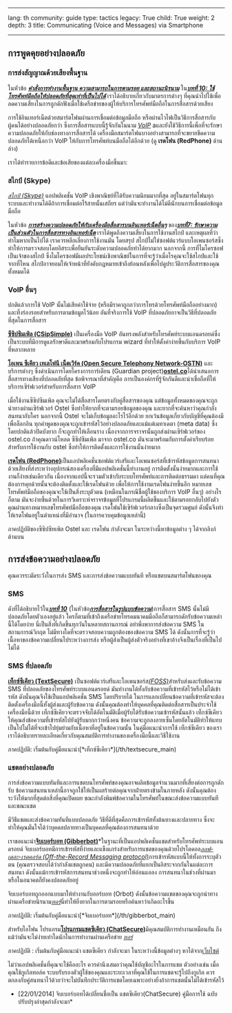 

---

lang: th
community: guide
type: tactics
legacy: True
child: True
weight: 2
depth: 3
title: Communicating (Voice and Messages) via Smartphone

---

## การพูดคุยอย่างปลอดภัย ##

### การส่งสัญญาณด้วยเสียงพื้นฐาน ###

ในหัวข้อ [***คำสั่งการทำงานพื้นฐาน ความสามารถในการตามรอย และสถานะนิรนาม***](/th/chapter_10_2_2) ใน[***บทที่ 10: ใช้โทรศัพท์มือถือให้ปลอดภัยที่สุดเท่าที่เป็นไปได้***](/th/chapter-10) เราได้อธิบายเกี่ยวกับมาตรการต่างๆ ที่คุณนำไปใช้เพื่อลดความเสี่ยงในการถูกดักฟังเมื่อใช้เครือข่ายของผู้ให้บริการโทรศัพท์มือถือในการสื่อสารด้วยเสียง

การใช้อินเทอร์เน็ตด้วยสมาร์ตโฟนผ่านการเชื่อมต่อข้อมูลมือถือ หรือผ่านไวไฟเป็นวิธีการสื่อสารกับผู้คนได้อย่างปลอดภัยกว่า ซึ่งการสื่อสารแบบนี้รู้จักกันในนาม [*VoIP*](/th/Glossary#VoIP) aและยังใช้วิธีการนี้เพื่อที่จะรักษาความปลอดภัยให้กับช่องทางการสื่อสารได้ เครื่องมือสมาร์ตโฟนบางอย่างสามารถที่จะขยายขีดความปลอดภัยได้เหนือกว่า VoIP ให้กับการโทรศัพท์บนมือถือได้อีกด้วย (ดู **เรดโฟน (RedPhone)** ด้านล่าง)

เราได้ทำรายการข้อดีและข้อเสียของแต่ละเครื่องมือขึ้นมา:

### สไกป์ (Skype) ###

[*สไกป์ (Skype)*](/th/glossary#skype) แอปพลิเคชั่น VoIP เชิงพาณิชย์ที่ได้รับความนิยมมากที่สุด อยู่ในสมาร์ตโฟนทุกระบบและทำงานได้ดีถ้าการเชื่อมต่อไร้สายนั้นเสถียร แต่ว่ามันจะทำงานได้ไม่ดีนักบนการเชื่อมต่อข้อมูลมือถือ

ในหัวข้อ [***การสร้างความปลอดภัยให้กับเครื่องมือสื่อสารบนอินเทอร์เน็ตอื่นๆ***](/th/chapter_7_3) ของ[***บทที่7: รักษาความเป็นส่วนตัวในการสื่อสารทางอินเทอร์เน็ต***](/th/chapter-7) เราได้พูดถึงความเสี่ยงในการใช้งานสไกป์ และเหตุผลที่ว่าทำไมหากเป็นไปได้ เราควรหลีกเลี่ยงการใช้งานมัน โดยสรุป สไกป์ไม่ใช่ซอฟต์แวร์แบบโอเพนซอร์สซึ่งทำให้การตรวจสอบโดยอิสระเพื่อยืนยันระดับความปลอดภัยทำได้ยากมาก นอกจากนี้ การที่ไมโครซอฟเป็นเจ้าของสไกป์ ซึ่งไมโครซอฟมีผลประโยชน์เชิงพาณิชย์ในการที่จะรู้ว่าเมื่อไรคุณจะใช้สไกป์และใช้จากที่ไหน สไกป์อาจยอมให้เจ้าหน้าที่ยังคับกฎหมายเข้าถึงย้อนหลังเพื่อไปดูประวัติการสื่อสารของคุณทั้งหมดได้

### VoIP อื่นๆ ###

ปกติแล้วการใช้ VoIP นั้นไม่เสียค่าใช้จ่าย (หรือมีราคาถูกกว่าการโทรด้วยโทรศัพท์มือถืออย่างมาก) และทิ้งร่องรอยสำหรับการตามข้อมูลไว้น้อย อันที่จริงการใช้ VoIP ที่ปลอดภัยอาจเป็นวิธีที่ปลอดภัยที่สุดในการสื่อสาร

[**ซีซิปซิมเพิล (CSipSimple)**](http://f-droid.org/repository/browse/?fdid=com.csipsimple&fdpage=4) เป็นเครื่องมือ VoIP อันทรงพลังสำหรับโทรศัพท์ระบบแอนดรอยด์ซึ่งเป็นระบบที่มีการดูแลรักษาดีและมาพร้อมกับโปรแกรม wizard ที่ทำให้ตั้งค่าง่ายขึ้นกับบริการ VoIP ที่หลากหลาย

[**โอเพน ซีเคียว เทเลโฟนี เน็ตเวิร์ค (Open Secure Telephony Network-OSTN)**](https://guardianproject.info/wiki/OSTN) และบริการต่างๆ ซึ่งดำเนินการโดยโครงการการ์เดียน (Guardian project)[**ostel.co**](https://ostel.co)ได้นำเสนอการสื่อสารทางเสียงที่ปลอดภัยที่สุด ข้อพิจารณาที่สำคัญคือ การเป็นองค์กรที่รู้จักกันดีและน่าเชื่อถือที่ให้บริการเซิร์ฟเวอร์สำหรับการสื่อสาร VoIP 


เมื่อใช้งานซีซิปซิมเพิล คุณจะไม่ได้สื่อสารโดยตรงกับคู่สื่อสารของคุณ แต่ข้อมูลทั้งหมดของคุณจะถูกนำทางผ่านเซิร์ฟเวอร์ Ostel ซึ่งทำให้ยากที่จะตามรอยข้อมูลของคุณ และยากที่จะค้นหาว่าคุณกำลังสนทนากับใคร นอกจากนี้ Ostel จะไม่เก็บข้อมูลอะไรไว้อีกด้วย ยกเว้นข้อมูลเกี่ยวกับบัญชีที่คุณต้องมีเพื่อล็อกอิน ทุกคำพูดของคุณจะถูกเข้ารหัสไว้อย่างปลอดภัยและแม้แต่เมทาเดตา (meta data) ซึ่งโดยปกติแล้วปิดบังยาก ก็จะถูกทำให้เลือนราง เนื่องจากการจราจรนั้นถูกส่งผ่านเซิร์ฟเวอร์ของ ostel.co ถ้าคุณดาวน์โหลด ซีซิปซิมเพิล มาจาก ostel.co มันจะมาพร้อมกับการตั้งค่าเรียบร้อยสำหรับการใช้งานกับ ostel ซึ่งทำให้การติดตั้งและการใช้งานนั้นง่ายมาก

[**เรดโฟน (RedPhone)**](https://play.google.com/store/apps/details?id=org.thoughtcrime.redphone)เป็นแอปพลิเคชั่นซอฟต์แวร์เสรีและโอเพนซอร์สที่เข้ารหัสข้อมูลการสนทนาด้วยเสียงที่ส่งระหว่างอุปกรณ์สองเครื่องที่มีแอปพลิเคชั่นนี้ทำงานอยู่ การติดตั้งนั้นง่ายมากและการใช้งานก็ง่ายเช่นเดียวกัน เนื่องจากแอปนี้จะรวมตัวเข้ากับระบบโทรศัพท์และการติดต่อธรรมดา แต่คนที่คุณต้องการคุยด้วยนั้นจะต้องติดตั้งและใช้เรดโฟนด้วย เพื่อให้การใช้งานเรดโฟนง่ายขึ้นอีก หมายเลขโทรศัพท์มือถือของคุณจะใช้เป็นสิ่งระบุตัวตน (เหมือนในกรณีชื่อผู้ใช้ของบริการ VoIP อื่นๆ) อย่างไรก็ตาม มันจะง่ายขึ้นด้วยในการวิเคราะห์จราจรข้อมูลที่โปรแกรมนี้ผลิตขึ้นและใช้ตามรอยกลับไปยังตัวคุณผ่านทางหมายเลขโทรศัพท์มือถือของคุณ เรดโฟนใช้เซิร์ฟเวอร์กลางซึ่งเป็นจุดรวมศูนย์ ดังนั้นจึงทำให้เรดโฟนอยู่ในตำแหน่งที่มีอำนาจ (ในการควบคุมข้อมูลเหล่านี้)

ภาคปฏิบัติของซีซิปซิทเพิล Ostel และ เรดโฟน กำลังจะมา ในระหว่างนี้หาข้อมูลต่าง ๆ ได้จากลิงก์ด้านบน

## การส่งข้อความอย่างปลอดภัย ##

คุณควรระมัดระวังในการส่ง SMS และการส่งข้อความแบบทันที หรือแชตบนสมาร์ตโฟนของคุณ

### SMS ###

ดังที่ได้อธิบายไว้ใน[***บทที่ 10***](/th/chapter-10) (ในหัวข้อ[***การสื่อสารในรูปแบบข้อความ***](/th/chapter_10_2_3))การสื่อสาร SMS นั้นไม่มีปลอดภัยโดยตัวเองอยู่แล้ว ใครก็ตามที่เข้าถึงเครือข่ายโทรคมนาคมมือถือก็สามารถดักรับข้อความเหล่านี้ได้โดยง่าย นี่เป็นสิ่งที่เกิดขึ้นทุกวันในหลายสถานการณ์ อย่าพึ่งพาการส่งข้อความ SMS ในสถานการณ์วิกฤต ไม่มีทางใดที่จะตรวจสอบความถูกต้องของข้อความ SMS ได้ ดังนั้นการที่จะรู้ว่าเนื้อหาของข้อความเปลี่ยนไประหว่างการส่ง หรือผู้ส่งเป็นผู้ส่งตัวจริงอย่างที่เขาอ้างจึงเป็นเรื่องที่เป็นไปไม่ได้

### SMS ที่ปลอดภัย ###

[**เท็กซ์ซีเคียว (TextSecure)**](https://play.google.com/store/apps/details?id=org.thoughtcrime.securesms) เป็นซอฟต์แวร์เสรีและโอเพนซอร์ส[*(FOSS)*](/th/glossary#FOSS)สำหรับส่งและรับข้อความ SMS ที่ปลอดภัยของโทรศัพท์ระบบแอนดรอยด์ มันทำงานได้ทั้งกับข้อความที่เข้ารหัสไว้หรือไม่ได้เข้ารหัส ดังนั้นคุณจึงใช้เป็นแอปพลิเคชั่น SMS โดยปริยายได้ ในการแลกเปลี่ยนข้อความที่เข้ารหัสจะต้องติดตั้งเครื่องมือนี้ทั้งผู้ส่งและผู้รับข้อความ ดังนั้นคุณต้องทำให้บุคคลที่คุณติดต่อสื่อสารเป็นประจำใช้เครื่องมือนี้ด้วย เท็กซ์ซีเคียวจะตรวจจับได้อัตโนมัติเมื่อผู้รับได้รับข้อความเข้ารหัสนั้นแล้ว เท็กซ์ซีเคียวให้คุณส่งข้อความที่เข้ารหัสไปยังผู้รับมากกว่าหนึ่งคน ข้อความจะถูกลงลายเซ็นโดยอัตโนมัติทำให้แทบเป็นไปไม่ได้ที่จะเข้าไปยุ่มย่ามกับเนื้อหาที่อยู่ในข้อความนั้น ในคู่มือแนะนำการใช้ เท็กซ์ซีเคียว ของเรา เราได้อธิบายรายละเอียดเกี่ยวกับคุณสมบัติการทำงานของเครื่องมือนี้และวิธีใช้งาน


<div class=getstarted markdown=1>
ภาคปฏิบัติ: เริ่มต้นกับคู่มือแนะนำ[*เท็กซ์ซีเคียว*](/th/textsecure_main)
</div>

### แชตอย่างปลอดภัย ###

การส่งข้อความแบบทันทีและการแชตบนโทรศัพท์ของคุณอาจผลิตข้อมูลจำนวนมากที่เสี่ยงต่อการถูกดักรับ ข้อความสนทนาเหล่านี้อาจถูกใช้ให้เป็นผลร้ายต่อคุณจากฝ่ายตรงข้ามในภายหลัง ดังนั้นคุณต้องระวังให้มากที่สุดต่อสิ่งที่คุณเปิดเผย ขณะกำลังพิมพ์ข้อความในโทรศัพท์ในขณะส่งข้อความแบบทันทีและขณะแชต


มีวิธีแชตและส่งข้อความทันทีแบบปลอดภัย วิธีที่ดีที่สุดคือการเข้ารหัสทั้งต้นทางและปลายทาง ซึ่งจะทำให้คุณมั่นใจได้ว่าบุคคลปลายทางเป็นบุคคลที่คุณต้องการสนทนาด้วย 

เราขอแนะนำ[**จิบเบอร์บอท (Gibberbot)**](https://securityinabox.org/th/gibberbot_main)*ในฐานะที่เป็นแอปพลิเคชั่นแชตสำหรับโทรศัพท์ระบบแอนดรอยด์ จิบเบอร์บอทมีการเข้ารหัสที่ง่ายและแข็งแกร่งสำหรับการแชตของคุณด้วยโปรโตคอล[*ออฟ-เดอะ-เรคคอร์ด (Off-the-Record Messaging protocol)*](/th/glossary#OTR)การเข้ารหัสแบบนี้ให้ทั้งการระบุตัวตน (คุณตรวจสอบได้ว่ากำลังแชตถูกคน) และมีความปลอดภัยที่แยกเป็นอิสระจากกันในแต่ละการสนทนา ดังนั้นแม้การเข้ารหัสการสนทนาช่วงหนึ่งจะถูกทำให้อ่อนแอลง การสนทนาในช่วงที่ผ่านมาหรือในอนาคตก็ยังคงปลอดภัยอยู่


จิบเบอร์บอทถูกออกแบบมาให้ทำงานกับออร์บอท (Orbot) ดังนั้นข้อความแชตของคุณจะถูกนำทางผ่านเครือข่ายนิรนาม[*ทอร์*](/th/glossary#Tor)นี่ทำให้ยิ่งยากในการตามรอยหรือค้นหาว่าเกิดอะไรขึ้น

<div class=getstarted markdown=1>
ภาคปฏิบัติ: เริ่มต้นกับคู่มือแนะนำ[*จิบเบอร์บอท*](/th/gibberbot_main)
</div>

สำหรับไอโฟน โปรแกรม[**โปรแกรมแชตซีเคียว (ChatSecure)**](https://chatsecure.org)มีคุณสมบัติการทำงานเหมือนกัน ถึงแม้ว่ามันจะไม่ง่ายเท่าใดนักในการทำงานผ่านเครือข่าย [*ทอร์*](/th/glossary#Tor)

ภาคปฏิบัติ : เริ่มต้นกับคู่มือแนะนำ แชตซีเคียว กำลังจะมา ในระหว่างนี้ข้อมูลต่างๆ หาได้จาก[เว็บไซต์](https://chatsecure.org) 

ไม่ว่าแอปพลิเคชั่นที่คุณจะใช้คืออะไร ควรคำนึงเสมอว่าคุณใช้บัญชีอะไรในการแชต ตัวอย่างเช่น เมื่อคุณใช้กูเกิลทอล์ค ระบบรับรองตัวผู้ใช้ของคุณและระยะเวลาที่คุณใช้ในการแชตจะรู้ไปถึงกูเกิล ควรตกลงกับคู่สนทนาไว้ด้วยว่าจะไม่บันทึกประวัติการแชตโดยเฉพาะอย่างยิ่งถ้าการแชตนั้นไม่ได้เข้ารหัสไว้

* [22/01/2014] จิบเบอร์บอทได้เปลี่ยนชื่อเป็น แชตซีเคียว(ChatSecure) คู่มือการใช้ ฉบับปรับปรุงล่าสุดกำลังจะมา*

